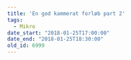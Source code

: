 ```yaml
---
title: 'En god kammerat forløb part 2'
tags:
  - Mikro
date_start: "2018-01-25T17:00:00"
date_end: "2018-01-25T18:30:00"
old_id: 6999
---
```

